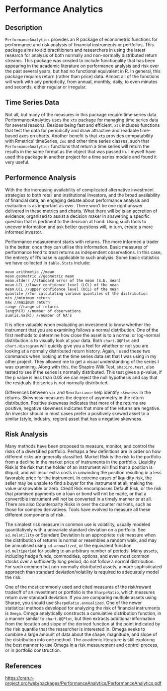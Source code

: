 Performance Analytics
====================
## Description
`PerformanceAnalytics` provides an R package of econometric functions for performance and risk analysis of financial instruments or portfolios. This package aims to aid practitioners and researchers in using the latest research for analysis of both normally and non-normally distributed return streams. This package was created to include functionality that has been appearing in the academic literature on performance analysis and risk over the past several years, but had no functional equivalent in R. In general, this package requires return (rather than price) data. Almost all of the functions will work with any periodicity, from annual, monthly, daily, to even minutes and seconds, either regular or irregular. 

## Time Series Data
Not all, but many of the measures in this package require time series data. PerformanceAnalytics uses the `xts` package for managing time series data for several reasons. Besides being fast and efficient, `xts` includes functions that test the data for periodicity and draw attractive and readable time-based axes on charts. Another benefit is that `xts` provides compatability with Rmetrics’ timeSeries, `zoo` and other time series classes, such that `PerformanceAnalytics` functions that return a time series will return the results in the same format as the object that was passed in. I myself have used this package in another project for a time series module and found it very useful.

## Performence Analysis
With the the increasing availability of complicated alternative investment strategies to both retail and institutional investors, and the broad availability of financial data, an engaging debate about performance analysis and evaluation is as important as ever. There won’t be one right answer delivered in these metrics and charts. What there will be is an accretion of evidence, organised to assist a decision maker in answering a specific question that is pertinent to the decision at hand. Using such tools to uncover information and ask better questions will, in turn, create a more informed investor.

Performance measurement starts with returns. The more informed a trader is the better, once they can utilise this information. Basic measures of performance tend to treat returns as independent observations. In this case, the entirety of R’s base is applicable to such analysis. Some basic statistics we have collected in `table.Stats` include:
```
mean arithmetic //mean
mean.geometric //geometric mean
mean.stderr //standard error of the mean (S.E. mean)
mean.LCL //lower confidence level (LCL) of the mean
mean.UCL //upper confidence level (UCL) of the mean
quantile //for calculating various quantiles of the distribution
min //minimum return
max //maximum return
range //range of returns
length(R) //number of observations
sum(is.na(R)) //number of NA’s
```
It is often valuable when evaluating an investment to know whether the instrument that you are examining follows a normal distribution. One of the first methods to determine how close the asset is to a normal or log-normal distribution is to visually look at your data. Both `chart.QQPlot` and `chart.Histogram` will quickly give you a feel for whether or not you are looking at a normally distributed return history. Again, I used these two commands when looking at the time series data set that I was using in my other project. They allowed me to get a visual understanding of the series I was examining. Along with this, the Shapiro Wilk Test, `shapiro.test`, also tested to see if the series is normally distributed. This test gives a p-value, if the p value is less than 0.05 we can reject the null hypothesis and say that the residuals the series is not normally distributed. 

Differences between `var` and `SemiVariance` help identify `skewness` in the returns. Skewness measures the degree of asymmetry in the return distribution. Positive skewness indicates that more of the returns are positive, negative skewness indicates that more of the returns are negative. An investor should in most cases prefer a positively skewed asset to a similar (style, industry, region) asset that has a negative skewness.

## Risk Analysis
Many methods have been proposed to measure, monitor, and control the risks of a diversified portfolio. Perhaps a few definitions are in order on how different risks are generally classified. Market Risk is the risk to the portfolio from a decline in the market price of instruments in the portfolio. Liquidity Risk is the risk that the holder of an instrument will find that a position is illiquid, and
will incur extra costs in unwinding the position resulting in a less favorable price for the instrument. In extreme cases of liquidity risk, the seller may be unable to find a buyer for the instrument at all, making the value unknowable or zero. Credit Risk encompasses Default Risk, or the risk that promised payments on a loan or bond will not be made, or that a convertible instrument will not be converted in a timely manner or at all. There are also Counterparty Risks in over the counter markets, such as those for complex derivatives. Tools have evolved to measure all these different components of risk. 

The simplest risk measure in common use is volatility, usually modeled quantitatively with a univariate standard deviation on a portfolio. See `sd.Volatility` or Standard Deviation is an appropriate risk measure when the distribution of returns is normal or resembles a random walk, and may be annualised using `sd.annualized`, or the equivalent function `sd.multiperiod` for scaling to an arbitrary number of periods. Many assets, including hedge funds, commodities, options, and even most common stocks over a sufficiently long period, do not follow a normal distribution. For such common but non-normally distributed assets, a more sophisticated approach than standard deviation/volatility is required to adequately model the risk.

One of the most commonly used and cited measures of the risk/reward tradeoff of an investment or portfolio is the `SharpeRatio`, which measures return over standard deviation. If you are comparing multiple assets using Sharpe, you should use `SharpeRatio.annualized`. One of the newer statistical methods developed for analyzing the risk of financial instruments is `Omega`. Omega analytically constructs a cumulative distribution function, in a manner similar to `chart.QQPlot`, but then extracts additional information from the location and slope of the derived function at the point indicated by the risk quantile that the researcher is interested in. Omega seeks to combine a large amount of data about the shape, magnitude, and slope of the distribution into one method. The academic literature is still exploring the best manner to use Omega in a risk measurement and control process, or in portfolio construction.

## References
https://cran.r-project.org/web/packages/PerformanceAnalytics/PerformanceAnalytics.pdf
